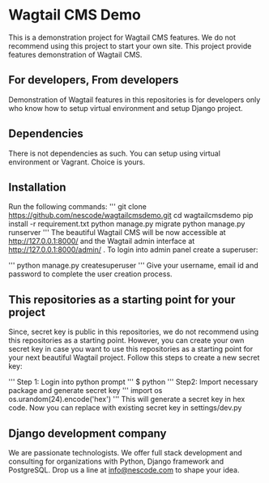 # Wagtail CMS Demo

This is a demonstration project for Wagtail CMS features. We do not recommend using
this project to start your own site. This project provide features demonstration
of Wagtail CMS.

## For developers, From developers

Demonstration of Wagtail features in this repositories is for developers only who know how to setup
virtual environment and setup Django project.

## Dependencies

There is not dependencies as such. You can setup using virtual environment or Vagrant. Choice is yours.

## Installation

Run the following commands:
'''
git clone https://github.com/nescode/wagtailcmsdemo.git
cd wagtailcmsdemo
pip install -r requirement.txt
python manage.py migrate
python manage.py runserver
'''
The beautiful Wagtail CMS will be now accessible at http://127.0.0.1:8000/ and the Wagtail admin interface
at http://127.0.0.1:8000/admin/ . To login into admin panel create a superuser:

'''
python manage.py createsuperuser
'''
Give your username, email id and password to complete the user creation process.

## This repositories as a starting point for your project

Since, secret key is public in this repositories, we do not recommend using this repositories
as a starting point. However, you can create your own secret key in case you want to use this
repositories as a starting point for your next beautiful Wagtail project.
Follow this steps to create a new secret key:

'''
Step 1: Login into python prompt
'''
$ python
'''
Step2: Import necessary package and generate secret key
'''
import os
os.urandom(24).encode('hex')
'''
This will generate a secret key in hex code.
Now you can replace with existing secret key in settings/dev.py

## Django development company

We are passionate technologists. We offer full stack development and consulting for organizations
with Python, Django framework and PostgreSQL. Drop us a line at info@nescode.com to shape your idea.
